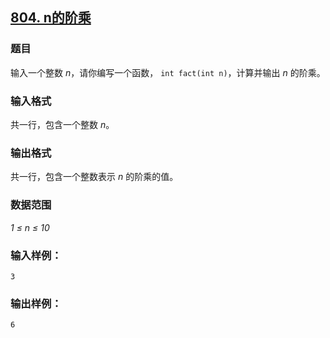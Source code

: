 ## [804. n的阶乘](https://www.acwing.com/problem/content/806/)

### 题目

输入一个整数 *n*，请你编写一个函数， `int fact(int n)`，计算并输出 *n* 的阶乘。

### 输入格式

共一行，包含一个整数 *n*。

### 输出格式

共一行，包含一个整数表示 *n* 的阶乘的值。

### 数据范围

*1 ≤ n ≤ 10*

### 输入样例：

```
3
```

### 输出样例：

```
6
```
